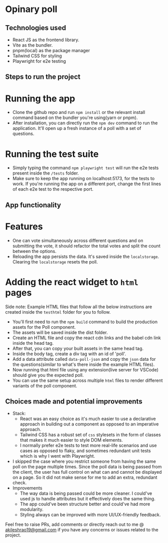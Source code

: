 # Opinary poll

## Technologies used
- React JS as the frontend library.
- Vite as the bundler.
- pnpm(local) as the package manager
- Tailwind CSS for styling
- Playwright for e2e testing


## Steps to run the project

# Running the app
- Clone the github repo and run `npm install` or the relevant install command based on the bundler you're using(yarn or pnpm).
- After installation, you can directly run the `npm dev` command to run the application. It'll open up a fresh instance of a poll with a set of questions.

# Running the test suite
- Simply typing the command `npm playwright test` will run the e2e tests present inside the `/tests` folder.
- Make sure to keep the app running on localhost:5173, for the tests to work. If you're running the app on a different port, change the first lines of each e2e test to the respective port.


## App functionality

# Features
- One can vote simultaneously across different questions and on submitting the vote, it should refactor the total votes and split the count between the options.
- Reloading the app persists the data. It's saved inside the `localstorage`. Clearing the `localstorage` resets the poll.

# Adding the react widget to `html` pages
Side note: Example HTML files that follow all the below instructions are created inside the `testhtml` folder for you to follow.

- You'll first need to run the `npm build` command to build the production assets for the Poll component.
- The assets will be saved inside the dist folder.
- Create an HTML file and copy the react cdn links and the babel cdn link inside the head tag.
- After that, you can copy your built assets in the same head tag.
- Inside the body tag, create a div tag with an id of 'poll'.
- Add a data attribute called `data-poll-json` and copy the `json` data for the questions(similar to what's there inside the example HTML files).
- Now running that html file using any extension(live server for VSCode) should give you the expected poll.
- You can use the same setup across multiple `html` files to render different variants of the poll component.

## Choices made and potential improvements
- Stack:
  - React was an easy choice as it's much easier to use a declarative approach in building out a component as opposed to an imperative approach.
  - Tailwind CSS has a robust set of `css` stylesets in the form of classes that makes it much easier to style DOM elements.
  - I normally prefer e2e tests to test more real-life scenarios and use cases as opposed to flaky, and sometimes redundant unit tests which is why I went with Playwright.
- I skipped the case where you restrict someone from having the same poll on the page multiple times. Since the poll data is being passed from the client, the user has full control on what can and cannot be displayed on a page. So it did not make sense for me to add an extra, redundant check.
- Improvements
  - The way data is being passed could be more cleaner. I could've used js to handle attributes but it effectively does the same thing.
  - The app could've been structure better and could've had more modularity.
  - Styling always can be improved with more UI/UX-friendly feedback.
 

Feel free to raise PRs, add comments or directly reach out to me @ akileshrao19@gmail.com if you have any concerns or issues related to the project. 
